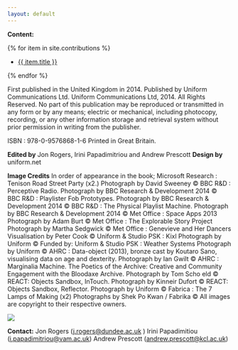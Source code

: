 ```yaml
---
layout: default
---
```


<b>Content:</b>

{% for item in site.contributions %}
<ul><li><a href="{{ site.baseurl }}{{ item.url }}">{{ item.title }}</a></li></ul>
{% endfor %}


First published in the United Kingdom in 2014. Published by Uniform Communications Ltd. Uniform Communications Ltd, 2014.
All Rights Reserved. No part of this publication may be reproduced or transmitted in any form or by any means; electric or mechanical, including photocopy, recording, or any other information storage and retrieval system without prior permission in writing from the publisher.

ISBN : 978-0-9576868-1-6 Printed in Great Britain.

**Edited by**
Jon Rogers, Irini Papadimitriou and Andrew Prescott
**Design by**
uniform.net

**Image Credits**
In order of appearance in the book;
Microsoft Research : Tenison Road Street Party (x2.) Photograph by David Sweeney ©
BBC R&D : Perceptive Radio. Photograph by BBC Research & Development 2014 ©
BBC R&D : Playlister Fob Prototypes. Photograph by BBC Research & Development 2014 ©
BBC R&D : The Physical Playlist Machine. Photograph by BBC Research & Development 2014 ©
Met Office : Space Apps 2013 Photograph by Adam Burt ©
Met Office : The Explorable Story Project Photograph by Martha Sedgwick ©
Met Office : Genevieve and Her Dancers Visualisation by Peter Cook ©
Uniform & Studio PSK : Kixl Photograph by Uniform ©
Funded by:
Uniform & Studio PSK : Weather Systems Photograph by Uniform ©
AHRC : Data-object (2013), bronze cast by Koutaro Sano, visualising data on age and dexterity. Photograph by Ian Gwilt ©
AHRC : Marginalia Machine. The Poetics of the Archive: Creative and Community Engagement with the Bloodaxe Archive. Photograph by Tom Scho eld ©
REACT: Objects Sandbox, InTouch. Photograph by Kinneir Dufort ©
REACT: Objects Sandbox, Reflector. Photograph by Uniform ©
Fabrica : The 7 Lamps of Making (x2) Photographs by Shek Po Kwan / Fabrika ©
All images are copyright to their respective owners.

![](images/back.jpg)

**Contact:**
Jon Rogers (j.rogers@dundee.ac.uk )
Irini Papadimitiou (i.papadimitriou@vam.ac.uk)
Andrew Prescott (andrew.prescott@kcl.ac.uk)
